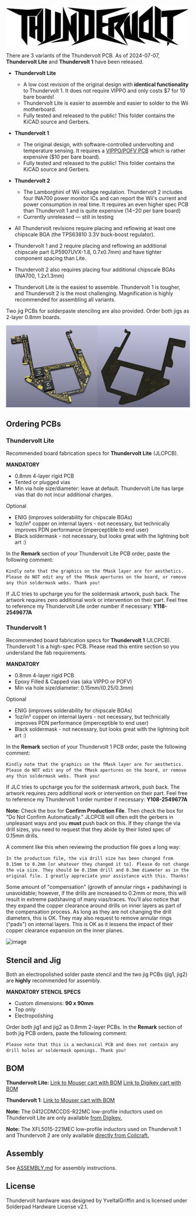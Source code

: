<picture> <source media="(prefers-color-scheme: dark)" srcset="../images/thundervolt_logo_white.png"> <img src="../images/thundervolt_logo_black.png" width="500"> </picture> 

There are 3 variants of the Thundervolt PCB. As of 2024-07-07, **Thundervolt Lite** and **Thundervolt 1** have been released.
- **Thundervolt Lite**
  - A low cost revision of the original design with **identical functionality** to Thundervolt 1. It does not require VIPPO and only costs $7 for 10 bare boards!
  - Thundervolt Lite is easier to assemble and easier to solder to the Wii motherboard.
  - Fully tested and released to the public! This folder contains the KiCAD source and Gerbers.
- **Thundervolt 1**
  - The original design, with software-controlled undervolting and temperature sensing. It requires a [VIPPO/POFV PCB](https://jlcpcb.com/blog/32-Free-Via-in-Pad-on-6-20-Layer-PCBs-with-POFV) which is rather expensive ($10 per bare board).
  - Fully tested and released to the public! This folder contains the KiCAD source and Gerbers.
- **Thundervolt 2**
  - The Lamborghini of Wii voltage regulation. Thundervolt 2 includes four INA700 power monitor ICs and can report the Wii's current and power consumption in real time. It requires an even higher spec PCB than Thundervolt 1 and is quite expensive ($14-$20 per bare board)
  - Currently unreleased — still in testing

- All Thundervolt revisions require placing and reflowing at least one chipscale BGA (the TPS63810 3.3V buck-boost regulator). 
- Thundervolt 1 and 2 require placing and reflowing an additional chipscale part (LP5907UVX-1.8, 0.7x0.7mm) and have tighter component spacing than Lite. 
- Thundervolt 2 also requires placing four additional chipscale BGAs (INA700, 1.2x1.3mm)
- Thundervolt Lite is the easiest to assemble. Thundervolt 1 is tougher, and Thundervolt 2 is the most challenging. Magnification is highly recommended for assembling all variants.

Two jig PCBs for solderpaste stenciling are also provided. Order both jigs as 2-layer 0.8mm boards.

<img src="../images/thundervolt_pcb.png" />

## Ordering PCBs

### Thundervolt Lite

Recommended board fabrication specs for **Thundervolt Lite** (JLCPCB).

**MANDATORY**
- 0.8mm 4-layer rigid PCB
- Tented or plugged vias
- Min via hole size/diameter: leave at default. Thundervolt Lite has large vias that do not incur additional charges.

Optional
- ENIG (improves solderability for chipscale BGAs)
- 1oz/in² copper on internal layers - not necessary, but technically improves PDN performance (imperceptible to end user)
- Black soldermask - not necessary, but looks great with the lightning bolt art :)

In the **Remark** section of your Thundervolt Lite PCB order, paste the following comment:
```
Kindly note that the graphics on the fMask layer are for aesthetics. Please do NOT edit any of the fMask apertures on the board, or remove any thin soldermask webs. Thank you!
```

If JLC tries to upcharge you for the soldermask artwork, push back. The artwork requires zero additional work or intervention on their part. Feel free to reference my Thundervolt Lite order number if necessary: **Y118-2549677A**

### Thundervolt 1

Recommended board fabrication specs for **Thundervolt 1** (JLCPCB). Thundervolt 1 is a high-spec PCB. Please read this entire section so you understand the fab requirements. 

**MANDATORY**
- 0.8mm 4-layer rigid PCB
- Epoxy Filled & Capped vias (aka VIPPO or POFV)
- Min via hole size/diameter: 0.15mm/(0.25/0.3mm)

Optional
- ENIG (improves solderability for chipscale BGAs)
- 1oz/in² copper on internal layers - not necessary, but technically improves PDN performance (imperceptible to end user)
- Black soldermask - not necessary, but looks great with the lightning bolt art :)

In the **Remark** section of your Thundervolt 1 PCB order, paste the following comment:
```
Kindly note that the graphics on the fMask layer are for aesthetics. Please do NOT edit any of the fMask apertures on the board, or remove any thin soldermask webs. Thank you!
```

If JLC tries to upcharge you for the soldermask artwork, push back. The artwork requires zero additional work or intervention on their part. Feel free to reference my Thundervolt 1 order number if necessary: **Y108-2549677A**

**Note:** Check the box for **Confirm Production File**. Then check the box for "Do Not Confirm Automatically." JLCPCB will often edit the gerbers in unpleasant ways and you **must** push back on this. If they change the via drill sizes, you need to request that they abide by their listed spec of 0.15mm drills. 

A comment like this when reviewing the production file goes a long way:
```
In the production file, the via drill size has been changed from 0.15mm to 0.2mm [or whatever they changed it to]. Please do not change the via size. They should be 0.15mm drill and 0.3mm diameter as in the original file. I greatly appreciate your assistance with this. Thanks!
```

Some amount of "compensation" (growth of annular rings + padshaving) is unavoidable; however, if the drills are increased to 0.2mm or more, this will result in extreme padshaving of many vias/traces. You'll also notice that they expand the copper clearance around drills on inner layers as part of the compensation process. As long as they are not changing the drill diameters, this is OK. They may also request to remove annular rings ("pads") on internal layers. This is OK as it lessens the impact of their copper clearance expansion on the inner planes.

![image](https://github.com/mackieks/thundervolt/assets/49252894/28143b2f-454b-4819-bf8b-bedc201789e9)

## Stencil and Jig

Both an electropolished solder paste stencil and the two jig PCBs (jig1, jig2) are **highly** recommended for assembly. 

**MANDATORY STENCIL SPECS**
- Custom dimensions: **90 x 90mm**
- Top only
- Electropolishing

Order both jig1 and jig2 as 0.8mm 2-layer PCBs. In the **Remark** section of both jig PCB orders, paste the following comment:
```
Please note that this is a mechanical PCB and does not contain any drill holes or soldermask openings. Thank you!
```

## BOM

**Thundervolt Lite:** [Link to Mouser cart with BOM](https://www.mouser.com/ProjectManager/ProjectDetail.aspx?AccessID=3CC491924A) [Link to Digikey cart with BOM](https://www.digikey.com/en/mylists/list/8MGOI5CSL2)

**Thundervolt 1**: [Link to Mouser cart with BOM](https://www.mouser.com/ProjectManager/ProjectDetail.aspx?AccessID=D2F0182832)

**Note:** The 0412CDMCCDS-R22MC low-profile inductors used on Thundervolt Lite are only available [from Digikey.](https://www.digikey.com/en/products/detail/sumida-america-inc/0412CDMCCDS-R22MC/11682034)

**Note:** The XFL5015-221MEC low-profile inductors used on Thundervolt 1 and Thundervolt 2 are only available [directly from Coilcraft.](https://www.coilcraft.com/en-us/products/power/shielded-inductors/molded-inductor/xfl/xfl501x/xfl5015-221/)

## Assembly

See [ASSEMBLY.md](https://github.com/mackieks/thundervolt/blob/main/hardware/ASSEMBLY.md) for assembly instructions.

## License

Thundervolt hardware was designed by YveltalGriffin and is licensed under Solderpad Hardware License v2.1.
